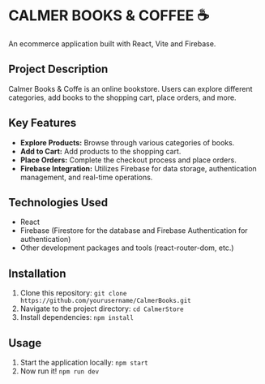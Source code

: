 # CALMER BOOKS & COFFEE ☕

An ecommerce application built with React, Vite and Firebase.

## Project Description

Calmer Books & Coffe is an online bookstore. Users can explore different categories, add books to the shopping cart, place orders, and more.

## Key Features

- **Explore Products:** Browse through various categories of books.
- **Add to Cart:** Add products to the shopping cart.
- **Place Orders:** Complete the checkout process and place orders.
- **Firebase Integration:** Utilizes Firebase for data storage, authentication management, and real-time operations.

## Technologies Used

- React
- Firebase (Firestore for the database and Firebase Authentication for authentication)
- Other development packages and tools (react-router-dom, etc.)

## Installation

1. Clone this repository: `git clone https://github.com/yourusername/CalmerBooks.git`
2. Navigate to the project directory: `cd CalmerStore`
3. Install dependencies: `npm install`

## Usage

1. Start the application locally: `npm start`
2. Now run it! `npm run dev`
